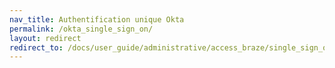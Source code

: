 ```yaml
---
nav_title: Authentification unique Okta
permalink: /okta_single_sign_on/
layout: redirect
redirect_to: /docs/user_guide/administrative/access_braze/single_sign_on/okta/
---
```

